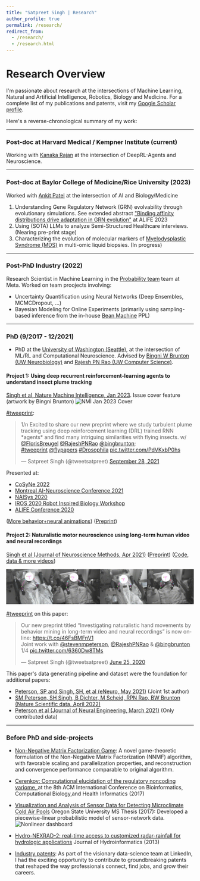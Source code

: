 ```yaml
---
title: "Satpreet Singh | Research"
author_profile: true
permalink: /research/
redirect_from: 
  - /research/
  - /research.html
---
```


# Research Overview
I'm passionate about research at the intersections of Machine Learning, Natural and Artificial Intelligence, Robotics, Biology and Medicine. For a complete list of my publications and patents, visit my [Google Scholar profile](https://scholar.google.com/citations?user=S6wyhngAAAAJ&hl=en). 

Here's a reverse-chronological summary of my work:

***

### Post-doc at Harvard Medical / Kempner Institute (current)
Working with [Kanaka Rajan](https://twitter.com/KanakaRajanPhD) at the intersection of DeepRL-Agents and Neuroscience. 

***

### Post-doc at Baylor College of Medicine/Rice University (2023)
Worked with [Ankit Patel](https://ankitlab.co) at the intersection of AI and Biology/Medicine
1. Understanding Gene Regulatory Network (GRN) evolvability through evolutionary simulations. See extended abstract ["Binding affinity distributions drive adaptation in GRN evolution"](https://direct.mit.edu/isal/proceedings/isal/35/89/116839) at ALIFE 2023
2. Using (SOTA) LLMs to analyze Semi-Structured Healthcare interviews. (Nearing pre-print stage) 
3. Characterizing the evolution of molecular markers of [Myelodysplastic Syndrome (MDS)](https://www.mds-foundation.org/what-is-mds/) in multi-omic liquid biopsies. (In progress) 

***

### Post-PhD Industry (2022)
Research Scientist in Machine Learning in the [Probability team](https://research.facebook.com/teams/probability/) team at Meta. Worked on team proojects involving: 
* Uncertainty Quantification using Neural Networks (Deep Ensembles, MCMCDropout, ...)
* Bayesian Modeling for Online Experiments (primarily using sampling-based inference from the in-house [Bean Machine](https://research.facebook.com/blog/2021/12/introducing-bean-machine-a-probabilistic-programming-platform-built-on-pytorch/) PPL) 

<!-- At the end of a [very volatile year](https://www.nytimes.com/2022/11/09/technology/meta-layoffs-facebook.html), my entire org was [disbanded](https://venturebeat.com/ai/meta-layoffs-hit-entire-ml-research-team-focused-on-infrastructure/) in Nov 2022. While I had the option to stick around and find another team after the layoffs, I decided to pursue my research passions. -->

***

### PhD (9/2017 - 12/2021)
* PhD at the [University of Washington (Seattle)](https://www.washington.edu), at the intersection of ML/RL and Computational Neuroscience. Advised by [Bingni W Brunton (UW Neurobiology)](https://www.biology.washington.edu/people/profile/bing-w-brunton) and [Rajesh PN Rao (UW Computer Science)](https://www.cs.washington.edu/people/faculty/rao).

#### Project 1: Using deep recurrent reinforcement-learning agents to understand insect plume tracking 

[Singh et al, Nature Machine Intelligence, Jan 2023](https://www.nature.com/articles/s42256-022-00599-w).  Issue cover feature (artwork by Bingni Brunton)
![NMI Jan 2023 Cover](/nmi_cover.png)

[#tweeprint](https://twitter.com/tweetsatpreet/status/1442974225032093698): 
<blockquote class="twitter-tweet"><p lang="en" dir="ltr">1/n Excited to share our new preprint where we study turbulent plume tracking using deep reinforcement learning (DRL) trained RNN *agents* and find many intriguing similarities with flying insects. w/ <a href="https://twitter.com/FlorisBreugel?ref_src=twsrc%5Etfw">@FlorisBreugel</a> <a href="https://twitter.com/RajeshPNRao?ref_src=twsrc%5Etfw">@RajeshPNRao</a> <a href="https://twitter.com/bingbrunton?ref_src=twsrc%5Etfw">@bingbrunton</a>; <br> <a href="https://twitter.com/hashtag/tweeprint?src=hash&amp;ref_src=twsrc%5Etfw">#tweeprint</a> <a href="https://twitter.com/Flypapers?ref_src=twsrc%5Etfw">@flypapers</a> <a href="https://twitter.com/hashtag/Drosophila?src=hash&amp;ref_src=twsrc%5Etfw">#Drosophila</a> <a href="https://t.co/PdVKxbP0hs">pic.twitter.com/PdVKxbP0hs</a></p>&mdash; Satpreet Singh (@tweetsatpreet) <a href="https://twitter.com/tweetsatpreet/status/1442974225032093698?ref_src=twsrc%5Etfw">September 28, 2021</a></blockquote> <script async src="https://platform.twitter.com/widgets.js" charset="utf-8"></script>

<!-- ![Constant Wind Plume Tracking](/oldparams-cropped.gif) -->
<!-- ![Noisy Wind Plume Tracking](/noisy3x5b5_HOME_ep159.mp4) -->
<!-- ![Constant Wind Plume Tracking](/constantx5b5_HOME_ep088.mp4) -->

<!-- [Montreal AI-Neuroscience Conference 2021 (Nov 2021) Invited Talk:](https://twitter.com/tweetsatpreet/status/1462948984545169408) on this work:
<blockquote class="twitter-tweet"><p lang="en" dir="ltr">Check out <a href="https://twitter.com/bingbrunton?ref_src=twsrc%5Etfw">@bingbrunton</a>&#39;s upcoming talk at MAIN 2021 on our recently released preprint:<a href="https://t.co/7fkIuXiRkt">https://t.co/7fkIuXiRkt</a> <a href="https://t.co/eOkylFSltP">https://t.co/eOkylFSltP</a></p>&mdash; Satpreet Singh (@tweetsatpreet) <a href="https://twitter.com/tweetsatpreet/status/1462948984545169408?ref_src=twsrc%5Etfw">November 23, 2021</a></blockquote> <script async src="https://platform.twitter.com/widgets.js" charset="utf-8"></script>
 -->


Presented at:
<!-- * [RLDM 2022](https://rldm.org) -->
* [CoSyNe 2022](https://www.cosyne.org/poster-session-3)
* [Montreal AI-Neuroscience Conference 2021](https://www.main2021.org/schedule) 
* [NAISys 2020](https://meetings.cshl.edu/abstracts.aspx?meet=naisys&year=20) 
* [IROS 2020 Robot Inspired Biology Workshop](http://gravishlab.ucsd.edu/iros2020/)
* [ALIFE Conference 2020](https://direct.mit.edu/isal/proceedings/isal2020/32/750/98465) 


([More behavior+neural animations](https://github.com/BruntonUWBio/plumetracknets)) ([Preprint](https://arxiv.org/abs/2109.12434))


#### Project 2: Naturalistic motor neuroscience using long-term human video and neural recordings

[Singh et al (Journal of Neuroscience Methods, Apr 2021)](https://www.sciencedirect.com/science/article/pii/S0165027021001345)
([Preprint](https://arxiv.org/abs/2001.08349)) ([Code, data & more videos](https://github.com/BruntonUWBio/mining2021)) 

![Right Wrist](https://raw.githubusercontent.com/BruntonUWBio/mining2021/master/right_only_1x4_boomerang.gif)


[#tweeprint](https://twitter.com/tweetsatpreet/status/1276201158575452160) on this paper:  
<blockquote class="twitter-tweet"><p lang="en" dir="ltr">Our new preprint titled “Investigating naturalistic hand movements by behavior mining in long-term video and neural recordings” is now online: <a href="https://t.co/46FsBMFnV1">https://t.co/46FsBMFnV1</a><br>Joint work with <a href="https://twitter.com/stevenmpeterson?ref_src=twsrc%5Etfw">@stevenmpeterson</a>, <a href="https://twitter.com/RajeshPNRao?ref_src=twsrc%5Etfw">@RajeshPNRao</a> &amp; <a href="https://twitter.com/bingbrunton?ref_src=twsrc%5Etfw">@bingbrunton</a> <br>1/4 <a href="https://t.co/6360Dw8TMs">pic.twitter.com/6360Dw8TMs</a></p>&mdash; Satpreet Singh (@tweetsatpreet) <a href="https://twitter.com/tweetsatpreet/status/1276201158575452160?ref_src=twsrc%5Etfw">June 25, 2020</a></blockquote> <script async src="https://platform.twitter.com/widgets.js" charset="utf-8"></script>

This paper's data generating pipeline and dataset were the foundation for additional papers:
* [Peterson, SP and Singh, SH, et al (eNeuro, May 2021)](https://www.eneuro.org/content/early/2021/05/21/ENEURO.0007-21.2021.abstract) (Joint 1st author)
* [SM Peterson, SH Singh, B Dichter, M Scheid, RPN Rao, BW Brunton (Nature Scientific data, April 2022)](https://www.nature.com/articles/s41597-022-01280-y) 
* [Peterson et al (Journal of Neural Engineering, March 2021)](https://iopscience.iop.org/article/10.1088/1741-2552/abda0b/meta) (Only contributed data)


***

### Before PhD and side-projects 
* [Non-Negative Matrix Factorization Game](https://arxiv.org/abs/2104.05069): A novel game-theoretic formulation of the Non-Negative Matrix Factorization (NNMF) algorithm, with favorable scaling and parallelization properties, and reconstruction and convergence performance comparable to original algorithm.

* [Cerenkov: Computational elucidation of the regulatory noncoding variome, ](https://par.nsf.gov/biblio/10049769) at the 8th ACM International Conference on Bioinformatics, Computational Biology,and Health Informatics (2017)

* [Visualization and Analysis of Sensor Data for Detecting Microclimate Cold Air Pools](https://ir.library.oregonstate.edu/concern/graduate_thesis_or_dissertations/k0698d22b) Oregon State University MS Thesis (2017): Developed a piecewise-linear probabilistic model of sensor-network data.  
![Nonlinear dashboard](https://github.com/satpreetsingh/osu-cap/raw/master/animations/gpInflectionLapseAnimation_2011-12-12.fullday.gif)

* [Hydro-NEXRAD-2: real-time access to customized radar-rainfall for hydrologic applications](https://iwaponline.com/jh/article/15/2/580/3447/Hydro-NEXRAD-2-real-time-access-to-customized) Journal of Hydroinformatics (2013)

* [Industry patents](https://scholar.google.com/citations?hl=en&user=S6wyhngAAAAJ&view_op=list_works&sortby=pubdate): As part of the visionary data-science team at LinkedIn, I had the exciting opportunity to contribute to groundbreaking patents that reshaped the way professionals connect, find jobs, and grow their careers. 


<!-- ## Research -->

<!-- Current interests include 
* Understanding agents and neural networks (recurrence, learning, representations/embeddings, tasks/curricula, actor-critic and specialized architectures), 
* Recurrent Neural Networks & Dynamical Systems
* Agents, Equilibria, Reinforcement learning and decision making
* Applications in Bio, Eco & Health; Cross-pollinating ML/AI with Neuroscience. 
* Inverse problems in Learning & Control
* Closed-loop (humans in the loop) Machine Learning systems
* Self-organization and brain/biology/nature inspired algorithms
 --><!-- 
Current interests: 
* Agents, Games & Reinforcement Learning
* Recurrent Neural Networks & Dynamical Systems
* Inverse problems in Learning & Control
* Self-organization and brain/biology/nature inspired algorithms
* Statistical Neuroscience 
 -->

<!-- Global site tag (gtag.js) - Google Analytics -->
<script async src="https://www.googletagmanager.com/gtag/js?id=G-FK1KPLK46E"></script>
<script>
  window.dataLayer = window.dataLayer || [];
  function gtag(){dataLayer.push(arguments);}
  gtag('js', new Date());

  gtag('config', 'G-FK1KPLK46E');
</script>